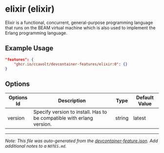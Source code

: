 
# elixir (elixir)

Elixir is a functional, concurrent, general-purpose programming language that runs on the BEAM virtual machine which is also used to implement the Erlang programming language.

## Example Usage

```json
"features": {
    "ghcr.io/ccavolt/devcontainer-features/elixir:0": {}
}
```

## Options

| Options Id | Description | Type | Default Value |
|-----|-----|-----|-----|
| version | Specify version to install. Has to be compatible with erlang version. | string | latest |



---

_Note: This file was auto-generated from the [devcontainer-feature.json](https://github.com/ccavolt/devcontainer-features/blob/main/src/elixir/devcontainer-feature.json).  Add additional notes to a `NOTES.md`._
